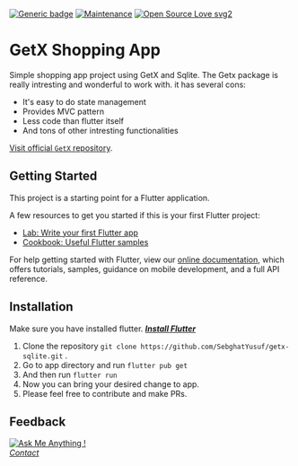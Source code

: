 [![Generic badge](https://img.shields.io/badge/Version-1.0.0-BLUE.svg)](https://shields.io/)
[![Maintenance](https://img.shields.io/badge/Maintained%3F-yes-green.svg)](https://GitHub.com/Naereen/StrapDown.js/graphs/commit-activity) 
[![Open Source Love svg2](https://badges.frapsoft.com/os/v2/open-source.svg?v=103)](https://github.com/ellerbrock/open-source-badges/)
<!-- [![Open Source? Yes!](https://badgen.net/badge/Open%20Source%20%3F/Yes%21/blue?icon=github)](https://github.com/Naereen/badges/) -->
# GetX Shopping App
Simple shopping app project using GetX and Sqlite. The Getx package is really intresting and
wonderful to work with. it has several cons: 

- It's easy to do state management
- Provides MVC pattern
- Less code than flutter itself 
- And tons of other intresting functionalities

[Visit official `GetX` repository](https://github.com/jonataslaw/getx).


## Getting Started

This project is a starting point for a Flutter application.

A few resources to get you started if this is your first Flutter project:

- [Lab: Write your first Flutter app](https://flutter.dev/docs/get-started/codelab)
- [Cookbook: Useful Flutter samples](https://flutter.dev/docs/cookbook)

For help getting started with Flutter, view our
[online documentation](https://flutter.dev/docs), which offers tutorials,
samples, guidance on mobile development, and a full API reference.


## Installation 
Make sure you have installed flutter. [***Install Flutter***](https://flutter.dev/docs/get-started/install)
1. Clone the repository `git clone https://github.com/SebghatYusuf/getx-sqlite.git` .
2. Go to app directory and run `flutter pub get` 
3. And then run `flutter run` 
4. Now you can bring your desired change to app.  
5. Please feel free to contribute and make PRs. 
## Feedback 
[![Ask Me Anything !](https://img.shields.io/badge/Ask%20me-anything-1abc9c.svg)](https://GitHub.com/Naereen/ama)
<br>
*<a href="mailto:sebghatyusuf@gmail.com">Contact</a>*
